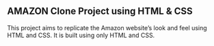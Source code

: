 ## AMAZON Clone Project using HTML & CSS
This project aims to replicate the Amazon website’s look and feel using HTML and CSS. It is built using only HTML and CSS.
